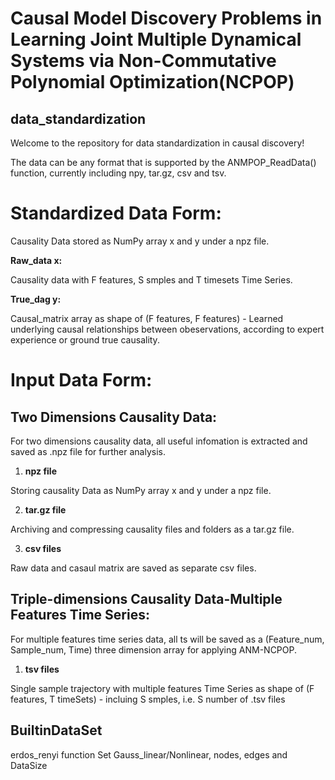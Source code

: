 # Causal Model Discovery Problems in Learning Joint Multiple Dynamical Systems via Non-Commutative Polynomial Optimization(NCPOP)

data_standardization
--------------------------------------------------------------------------------------------------------------------
Welcome to the repository for data standardization in causal discovery!

The data can be any format that is supported by the ANMPOP_ReadData() function, currently including npy, tar.gz, csv and tsv.

# Standardized Data Form:
Causality Data stored as NumPy array x and y under a npz file.

**Raw_data x:**

Causality data with F features, S smples and T timesets Time Series.

**True_dag y:**

Causal_matrix array as shape of (F features, F features) - Learned underlying causal relationships between obeservations, according to expert experience or ground true causality. 

# Input Data Form:
## Two Dimensions Causality Data:

For two dimensions causality data, all useful infomation is extracted and saved as .npz file for further analysis.
1. **npz file**

Storing causality Data as NumPy array x and y under a npz file.

2. **tar.gz file**

Archiving and compressing causality files and folders as a tar.gz file.

3. **csv files**

Raw data and casaul matrix are saved as separate csv files.
   
## Triple-dimensions Causality Data-Multiple Features Time Series:

For multiple features time series data, all ts will be saved as a (Feature_num, Sample_num, Time) three dimension array for applying ANM-NCPOP.

1. **tsv files**

Single sample trajectory with multiple features Time Series as shape of (F features, T timeSets) - incluing S smples, i.e. S number of .tsv files




BuiltinDataSet
---------------------------------------------------------------------------------------------------------------------------------------------------------
erdos_renyi function Set Gauss_linear/Nonlinear, nodes, edges and DataSize
